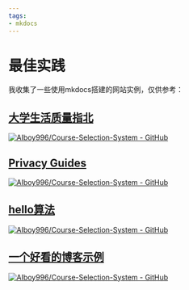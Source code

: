 ```yaml
---
tags:
- mkdocs
---
```


# 最佳实践

我收集了一些使用mkdocs搭建的网站实例，仅供参考：
## [大学生活质量指北](https://colleges.chat/)
[![AIboy996/Course-Selection-System - GitHub](https://gh-card.dev/repos/CollegesChat/university-information.svg?fullname=)](https://github.com/CollegesChat/university-information/)

## [Privacy Guides](https://www.privacyguides.org/)
[![AIboy996/Course-Selection-System - GitHub](https://gh-card.dev/repos/privacyguides/privacyguides.org.svg?fullname=)](https://github.com/privacyguides/privacyguides.org)

## [hello算法](https://www.hello-algo.com/)
[![AIboy996/Course-Selection-System - GitHub](https://gh-card.dev/repos/krahets/hello-algo.svg?fullname=)](https://github.com/krahets/hello-algo)

## [一个好看的博客示例](https://www.codeinsideout.com/)
[![AIboy996/Course-Selection-System - GitHub](https://gh-card.dev/repos/vuquangtrong/mkdocs-material-blog.svg?fullname=)](https://github.com/vuquangtrong/mkdocs-material-blog/)

